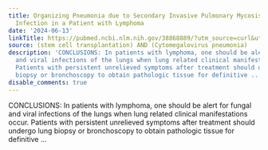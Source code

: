 ```yaml
---
title: Organizing Pneumonia due to Secondary Invasive Pulmonary Mycosis and Cytomegalovirus
  Infection in a Patient with Lymphoma
date: '2024-06-13'
linkTitle: https://pubmed.ncbi.nlm.nih.gov/38868889/?utm_source=curl&utm_medium=rss&utm_campaign=pubmed-2&utm_content=1jUKNaekwK5-jhnLOsYRQeEvu-lGfd382Ao3uOl7PziqjjxYZK&fc=20220919201732&ff=20240614182041&v=2.18.0.post9+e462414
source: (stem cell transplantation) AND (Cytomegalovirus pneumonia)
description: 'CONCLUSIONS: In patients with lymphoma, one should be alert for fungal
  and viral infections of the lungs when lung related clinical manifestations occur.
  Patients with persistent unrelieved symptoms after treatment should undergo lung
  biopsy or bronchoscopy to obtain pathologic tissue for definitive ...'
disable_comments: true
---
```

CONCLUSIONS: In patients with lymphoma, one should be alert for fungal and viral infections of the lungs when lung related clinical manifestations occur. Patients with persistent unrelieved symptoms after treatment should undergo lung biopsy or bronchoscopy to obtain pathologic tissue for definitive ...